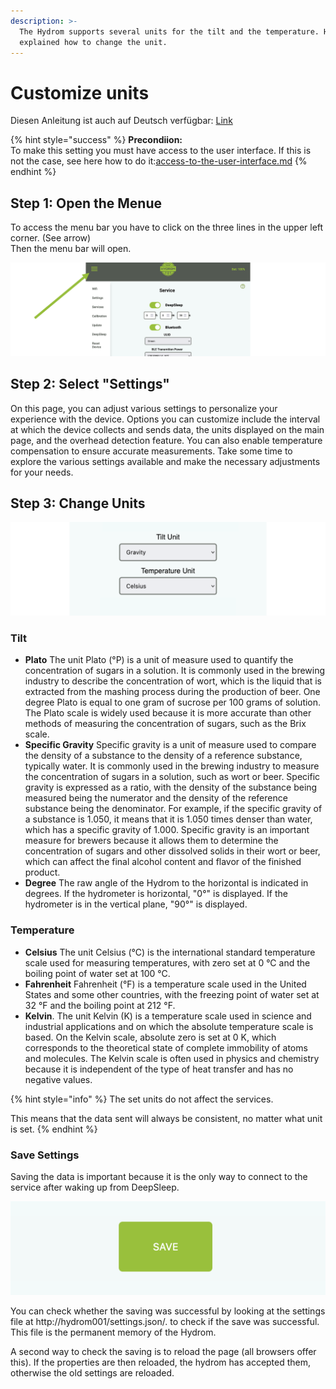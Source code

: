 ```yaml
---
description: >-
  The Hydrom supports several units for the tilt and the temperature. Here is
  explained how to change the unit.
---
```


# Customize units

Diesen Anleitung ist auch auf Deutsch verfügbar: [Link](https://anleitung.hydrom.io)

{% hint style="success" %}
**Precondiion:**\
To make this setting you must have access to the user interface. If this is not the case, see here how to do it:[access-to-the-user-interface.md](access-to-the-user-interface.md "mention")
{% endhint %}

## Step 1: Open the Menue

To access the menu bar you have to click on the three lines in the upper left corner. (See arrow)\
Then the menu bar will open.

![access the menu bar by clicking the three lines in the upper left corner](.gitbook/assets/Folie4.png)

## Step 2: Select "Settings"

On this page, you can adjust various settings to personalize your experience with the device. Options you can customize include the interval at which the device collects and sends data, the units displayed on the main page, and the overhead detection feature. You can also enable temperature compensation to ensure accurate measurements. Take some time to explore the various settings available and make the necessary adjustments for your needs.

## Step 3: Change Units

![](.gitbook/assets/Folie16.png)

### Tilt

* **Plato** The unit Plato (°P) is a unit of measure used to quantify the concentration of sugars in a solution. It is commonly used in the brewing industry to describe the concentration of wort, which is the liquid that is extracted from the mashing process during the production of beer. One degree Plato is equal to one gram of sucrose per 100 grams of solution. The Plato scale is widely used because it is more accurate than other methods of measuring the concentration of sugars, such as the Brix scale.
* **Specific Gravity** Specific gravity is a unit of measure used to compare the density of a substance to the density of a reference substance, typically water. It is commonly used in the brewing industry to measure the concentration of sugars in a solution, such as wort or beer. Specific gravity is expressed as a ratio, with the density of the substance being measured being the numerator and the density of the reference substance being the denominator. For example, if the specific gravity of a substance is 1.050, it means that it is 1.050 times denser than water, which has a specific gravity of 1.000. Specific gravity is an important measure for brewers because it allows them to determine the concentration of sugars and other dissolved solids in their wort or beer, which can affect the final alcohol content and flavor of the finished product.
* **Degree** The raw angle of the Hydrom to the horizontal is indicated in degrees. If the hydrometer is horizontal, "0°" is displayed. If the hydrometer is in the vertical plane, "90°" is displayed.

### Temperature

* **Celsius** The unit Celsius (°C) is the international standard temperature scale used for measuring temperatures, with zero set at 0 °C and the boiling point of water set at 100 °C.
* **Fahrenheit** Fahrenheit (°F) is a temperature scale used in the United States and some other countries, with the freezing point of water set at 32 °F and the boiling point at 212 °F.
* **Kelvin**. The unit Kelvin (K) is a temperature scale used in science and industrial applications and on which the absolute temperature scale is based. On the Kelvin scale, absolute zero is set at 0 K, which corresponds to the theoretical state of complete immobility of atoms and molecules. The Kelvin scale is often used in physics and chemistry because it is independent of the type of heat transfer and has no negative values.

{% hint style="info" %}
The set units do not affect the services.

This means that the data sent will always be consistent, no matter what unit is set.
{% endhint %}

### Save Settings

Saving the data is important because it is the only way to connect to the service after waking up from DeepSleep.

![Pressing the "save" button saves the settings.](.gitbook/assets/Folie5.png)

You can check whether the saving was successful by looking at the settings file at http://hydrom001/settings.json/. to check if the save was successful. This file is the permanent memory of the Hydrom.

A second way to check the saving is to reload the page (all browsers offer this). If the properties are then reloaded, the hydrom has accepted them, otherwise the old settings are reloaded.
